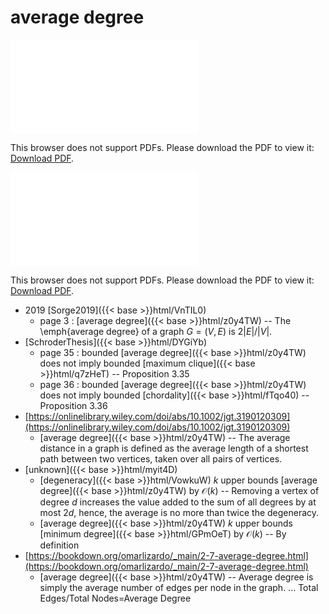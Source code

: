 # average degree




<object data="../local_z0y4TW.pdf" type="application/pdf" width="100%" height="480px"><embed src="../local_z0y4TW.pdf"><p>This browser does not support PDFs. Please download the PDF to view it: <a href="../local_z0y4TW.pdf">Download PDF</a>.</p></embed></object>


<object data="../inclusions_z0y4TW.pdf" type="application/pdf" width="100%" height="480px"><embed src="../inclusions_z0y4TW.pdf"><p>This browser does not support PDFs. Please download the PDF to view it: <a href="../inclusions_z0y4TW.pdf">Download PDF</a>.</p></embed></object>

* 2019 [Sorge2019]({{< base >}}html/VnTIL0)
    * page 3 : [average degree]({{< base >}}html/z0y4TW) -- The \emph{average degree} of a graph $G = (V,E)$ is $2|E|/|V|$.
*  [SchroderThesis]({{< base >}}html/DYGiYb)
    * page 35 : bounded [average degree]({{< base >}}html/z0y4TW) does not imply bounded [maximum clique]({{< base >}}html/q7zHeT) -- Proposition 3.35
    * page 36 : bounded [average degree]({{< base >}}html/z0y4TW) does not imply bounded [chordality]({{< base >}}html/fTqo40) -- Proposition 3.36
*  [https://onlinelibrary.wiley.com/doi/abs/10.1002/jgt.3190120309](https://onlinelibrary.wiley.com/doi/abs/10.1002/jgt.3190120309)
    * [average degree]({{< base >}}html/z0y4TW) -- The average distance in a graph is defined as the average length of a shortest path between two vertices, taken over all pairs of vertices.
*  [unknown]({{< base >}}html/myit4D)
    * [degeneracy]({{< base >}}html/VowkuW) $k$ upper bounds [average degree]({{< base >}}html/z0y4TW) by $\mathcal O(k)$ -- Removing a vertex of degree $d$ increases the value added to the sum of all degrees by at most $2d$, hence, the average is no more than twice the degeneracy.
    * [average degree]({{< base >}}html/z0y4TW) $k$ upper bounds [minimum degree]({{< base >}}html/GPmOeT) by $\mathcal O(k)$ -- By definition
*  [https://bookdown.org/omarlizardo/_main/2-7-average-degree.html](https://bookdown.org/omarlizardo/_main/2-7-average-degree.html)
    * [average degree]({{< base >}}html/z0y4TW) -- Average degree is simply the average number of edges per node in the graph. ... Total Edges/Total Nodes=Average Degree